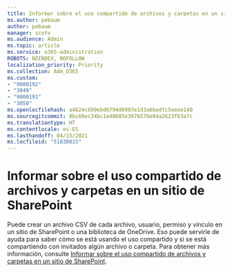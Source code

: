```yaml
---
title: Informar sobre el uso compartido de archivos y carpetas en un sitio de SharePoint
ms.author: pebaum
author: pebaum
manager: scotv
ms.audience: Admin
ms.topic: article
ms.service: o365-administration
ROBOTS: NOINDEX, NOFOLLOW
localization_priority: Priority
ms.collection: Adm_O365
ms.custom:
- "9000192"
- "3049"
- "9000191"
- "3050"
ms.openlocfilehash: a4b24c699ebd0794d6987e1d3a6bedfc5eeee140
ms.sourcegitcommit: 8bc60ec34bc1e40685e3976576e04a2623f63a7c
ms.translationtype: HT
ms.contentlocale: es-ES
ms.lasthandoff: 04/15/2021
ms.locfileid: "51830815"
---
```

# <a name="report-on-file-and-folder-sharing-in-a-sharepoint-site"></a>Informar sobre el uso compartido de archivos y carpetas en un sitio de SharePoint

Puede crear un archivo CSV de cada archivo, usuario, permiso y vínculo en un sitio de SharePoint o una biblioteca de OneDrive. Eso puede servirle de ayuda para saber cómo se está usando el uso compartido y si se está compartiendo con invitados algún archivo o carpeta. Para obtener más información, consulte [Informar sobre el uso compartido de archivos y carpetas en un sitio de SharePoint](https://docs.microsoft.com/sharepoint/sharing-reports).
